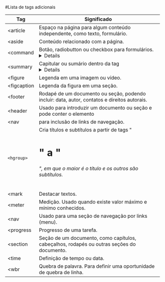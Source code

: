
#Lista de tags adicionais

| Tag | Significado |
| ------ | ------ |
| <article |Espaço na página para algum conteúdo independente, como texto, formulário.|
| <aside | Conteúdo relacionado com a página. |
| <command| Botão, radiobutton ou checkbox para formulários.<details>Detalhamento de uma parte da página. |
| <summary| Capitular ou sumário dentro da tag <details>. |
| <figure | Legenda em uma imagem ou vídeo. |
| <figcaption | Legenda da figura em uma seção. |
| <footer | Rodapé de um documento ou seção, podendo incluir: data, autor, contatos e direitos autorais. |
| <header |Usado para introduzir um documento ou seção e pode conter o elemento |
| <nav | para inclusão de links de navegação. |
| `<hgroup>` | Cria títulos e subtítulos a partir de tags "<h1>" a "<h6>", em que o maior é o título e os outros são subtítulos. |
| <mark | Destacar textos. |
| <meter | Medição. Usado quando existe valor máximo e mínimo conhecidos. |
| <nav | Usado para uma seção de navegação por links (menu). |
| <progress | Progresso de uma tarefa. |
| <section | Seção de um documento, como capítulos, cabeçalhos, rodapés ou outras seções do documento. |
| <time | Definição de tempo ou data. |
| <wbr | Quebra de palavra. Para definir uma oportunidade de quebra de linha. |
